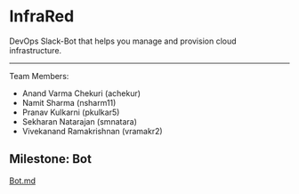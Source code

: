# InfraRed

DevOps Slack-Bot that helps you manage and provision cloud infrastructure.

----------

Team Members:

* Anand Varma Chekuri (achekur)
* Namit Sharma (nsharm11)
* Pranav Kulkarni (pkulkar5)
* Sekharan Natarajan (smnatara)
* Vivekanand Ramakrishnan (vramakr2)

## Milestone: Bot

[Bot.md](https://github.ncsu.edu/vramakr2/InfraRed/blob/master/Bot.md)

